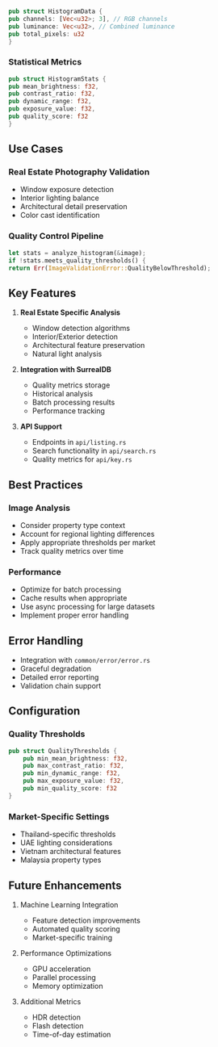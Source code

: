 
```rust

pub struct HistogramData {
pub channels: [Vec<u32>; 3], // RGB channels
pub luminance: Vec<u32>, // Combined luminance
pub total_pixels: u32
}
```

### Statistical Metrics

```rust
pub struct HistogramStats {
pub mean_brightness: f32,
pub contrast_ratio: f32,
pub dynamic_range: f32,
pub exposure_value: f32,
pub quality_score: f32
}
```

## Use Cases

### Real Estate Photography Validation
- Window exposure detection
- Interior lighting balance
- Architectural detail preservation
- Color cast identification

### Quality Control Pipeline
```rust
let stats = analyze_histogram(&image);
if !stats.meets_quality_thresholds() {
return Err(ImageValidationError::QualityBelowThreshold);
```


## Key Features

1. **Real Estate Specific Analysis**
   - Window detection algorithms
   - Interior/Exterior detection
   - Architectural feature preservation
   - Natural light analysis

2. **Integration with SurrealDB**
   - Quality metrics storage
   - Historical analysis
   - Batch processing results
   - Performance tracking

3. **API Support**
   - Endpoints in `api/listing.rs`
   - Search functionality in `api/search.rs`
   - Quality metrics for `api/key.rs`

## Best Practices

### Image Analysis
- Consider property type context
- Account for regional lighting differences
- Apply appropriate thresholds per market
- Track quality metrics over time

### Performance
- Optimize for batch processing
- Cache results when appropriate
- Use async processing for large datasets
- Implement proper error handling

## Error Handling
- Integration with `common/error/error.rs`
- Graceful degradation
- Detailed error reporting
- Validation chain support

## Configuration

### Quality Thresholds

```rust
pub struct QualityThresholds {
    pub min_mean_brightness: f32,
    pub max_contrast_ratio: f32,
    pub min_dynamic_range: f32,
    pub max_exposure_value: f32,
    pub min_quality_score: f32
}
``` 


### Market-Specific Settings
- Thailand-specific thresholds
- UAE lighting considerations
- Vietnam architectural features
- Malaysia property types

## Future Enhancements

1. Machine Learning Integration
   - Feature detection improvements
   - Automated quality scoring
   - Market-specific training

2. Performance Optimizations
   - GPU acceleration
   - Parallel processing
   - Memory optimization

3. Additional Metrics
   - HDR detection
   - Flash detection
   - Time-of-day estimation